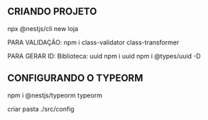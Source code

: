 ## CRIANDO PROJETO

npx @nestjs/cli new loja

PARA VALIDAÇÃO:
npm i class-validator class-transformer

PARA GERAR ID:
Biblioteca: uuid
npm i uuid
npm i @types/uuid -D

## CONFIGURANDO O TYPEORM

npm i @nestjs/typeorm typeorm

criar pasta ./src/config